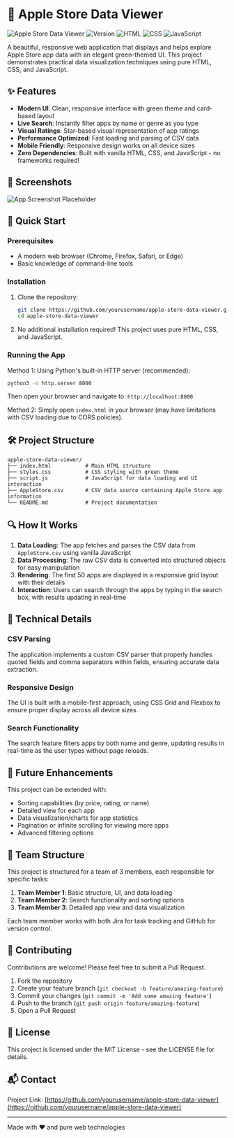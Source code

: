 # 🍏 Apple Store Data Viewer

![Apple Store Data Viewer](https://img.shields.io/badge/Status-Active-brightgreen)
![Version](https://img.shields.io/badge/Version-1.0-blue)
![HTML](https://img.shields.io/badge/HTML-5-orange)
![CSS](https://img.shields.io/badge/CSS-3-blue)
![JavaScript](https://img.shields.io/badge/JavaScript-ES6-yellow)

A beautiful, responsive web application that displays and helps explore Apple Store app data with an elegant green-themed UI. This project demonstrates practical data visualization techniques using pure HTML, CSS, and JavaScript.

## ✨ Features

- **Modern UI**: Clean, responsive interface with green theme and card-based layout
- **Live Search**: Instantly filter apps by name or genre as you type
- **Visual Ratings**: Star-based visual representation of app ratings
- **Performance Optimized**: Fast loading and parsing of CSV data
- **Mobile Friendly**: Responsive design works on all device sizes
- **Zero Dependencies**: Built with vanilla HTML, CSS, and JavaScript - no frameworks required!

## 📱 Screenshots

![App Screenshot Placeholder](https://via.placeholder.com/800x400?text=Apple+Store+Data+Viewer)

## 🚀 Quick Start

### Prerequisites

- A modern web browser (Chrome, Firefox, Safari, or Edge)
- Basic knowledge of command-line tools

### Installation

1. Clone the repository:

   ```bash
   git clone https://github.com/yourusername/apple-store-data-viewer.git
   cd apple-store-data-viewer
   ```

2. No additional installation required! This project uses pure HTML, CSS, and JavaScript.

### Running the App

Method 1: Using Python's built-in HTTP server (recommended):

```bash
python3 -m http.server 8000
```

Then open your browser and navigate to: `http://localhost:8000`

Method 2: Simply open `index.html` in your browser (may have limitations with CSV loading due to CORS policies).

## 🛠️ Project Structure

```
apple-store-data-viewer/
├── index.html           # Main HTML structure
├── styles.css           # CSS styling with green theme
├── script.js            # JavaScript for data loading and UI interaction
├── AppleStore.csv       # CSV data source containing Apple Store app information
└── README.md            # Project documentation
```

## 🔍 How It Works

1. **Data Loading**: The app fetches and parses the CSV data from `AppleStore.csv` using vanilla JavaScript
2. **Data Processing**: The raw CSV data is converted into structured objects for easy manipulation
3. **Rendering**: The first 50 apps are displayed in a responsive grid layout with their details
4. **Interaction**: Users can search through the apps by typing in the search box, with results updating in real-time

## 🧩 Technical Details

### CSV Parsing

The application implements a custom CSV parser that properly handles quoted fields and comma separators within fields, ensuring accurate data extraction.

### Responsive Design

The UI is built with a mobile-first approach, using CSS Grid and Flexbox to ensure proper display across all device sizes.

### Search Functionality

The search feature filters apps by both name and genre, updating results in real-time as the user types without page reloads.

## 🔮 Future Enhancements

This project can be extended with:

- Sorting capabilities (by price, rating, or name)
- Detailed view for each app
- Data visualization/charts for app statistics
- Pagination or infinite scrolling for viewing more apps
- Advanced filtering options

## 👥 Team Structure

This project is structured for a team of 3 members, each responsible for specific tasks:

1. **Team Member 1**: Basic structure, UI, and data loading
2. **Team Member 2**: Search functionality and sorting options
3. **Team Member 3**: Detailed app view and data visualization

Each team member works with both Jira for task tracking and GitHub for version control.

## 🤝 Contributing

Contributions are welcome! Please feel free to submit a Pull Request.

1. Fork the repository
2. Create your feature branch (`git checkout -b feature/amazing-feature`)
3. Commit your changes (`git commit -m 'Add some amazing feature'`)
4. Push to the branch (`git push origin feature/amazing-feature`)
5. Open a Pull Request

## 📄 License

This project is licensed under the MIT License - see the LICENSE file for details.

## 📬 Contact

Project Link: [https://github.com/yourusername/apple-store-data-viewer](https://github.com/yourusername/apple-store-data-viewer)

---

Made with ❤️ and pure web technologies
